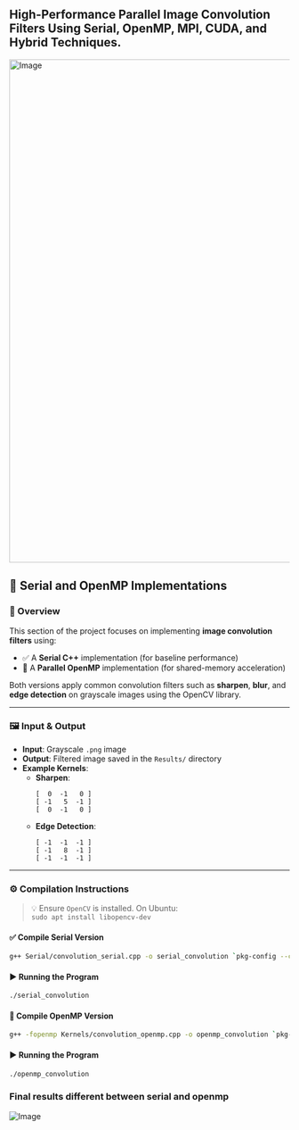 ## High-Performance Parallel Image Convolution Filters Using Serial, OpenMP, MPI, CUDA, and Hybrid Techniques.

<img width="902" alt="Image" src="https://github.com/user-attachments/assets/af55a5d8-93dd-4a11-9b1e-b0af86134eae" />

## 🧩 Serial and OpenMP Implementations

### 🔧 Overview

This section of the project focuses on implementing **image convolution filters** using:

- ✅ A **Serial C++** implementation (for baseline performance)
- 🚀 A **Parallel OpenMP** implementation (for shared-memory acceleration)

Both versions apply common convolution filters such as **sharpen**, **blur**, and **edge detection** on grayscale images using the OpenCV library.

---

### 🖼️ Input & Output

- **Input**: Grayscale `.png` image
- **Output**: Filtered image saved in the `Results/` directory
- **Example Kernels**:
  - **Sharpen**:  
    ```
    [  0  -1   0 ]
    [ -1   5  -1 ]
    [  0  -1   0 ]
    ```
  - **Edge Detection**:  
    ```
    [ -1  -1  -1 ]
    [ -1   8  -1 ]
    [ -1  -1  -1 ]
    ```

---


### ⚙️ Compilation Instructions

> 💡 Ensure `OpenCV` is installed. On Ubuntu:  
> `sudo apt install libopencv-dev`

#### ✅ Compile Serial Version
```bash
g++ Serial/convolution_serial.cpp -o serial_convolution `pkg-config --cflags --libs opencv4`
````

#### ▶️ Running the Program
```bash
./serial_convolution
````

#### 🚀 Compile OpenMP Version
```bash
g++ -fopenmp Kernels/convolution_openmp.cpp -o openmp_convolution `pkg-config --cflags --libs opencv4`
````

#### ▶️ Running the Program
```bash
./openmp_convolution
````
###  Final results different between serial and openmp
![Image](https://github.com/user-attachments/assets/3c5c72b2-3ee8-405d-9e41-9159a69fab45)
